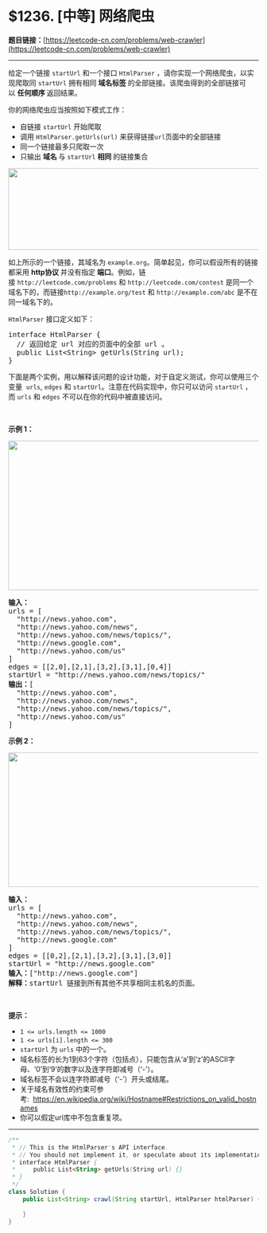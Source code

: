 # $1236. [中等] 网络爬虫

**题目链接：**[https://leetcode-cn.com/problems/web-crawler](https://leetcode-cn.com/problems/web-crawler)

---

<div class="content__1Y2H">
 <div class="notranslate">
  <p>给定一个链接&nbsp;<code>startUrl</code> 和一个接口&nbsp;<code>HtmlParser</code>&nbsp;，请你实现一个网络爬虫，以实现爬取同&nbsp;<code>startUrl</code>&nbsp;拥有相同&nbsp;<strong>域名标签&nbsp;</strong>的全部链接。该爬虫得到的全部链接可以&nbsp;<strong>任何顺序&nbsp;</strong>返回结果。</p> 
  <p>你的网络爬虫应当按照如下模式工作：</p> 
  <ul> 
   <li>自链接&nbsp;<code>startUrl</code>&nbsp;开始爬取</li> 
   <li>调用&nbsp;<code>HtmlParser.getUrls(url)</code>&nbsp;来获得链接<code>url</code>页面中的全部链接</li> 
   <li>同一个链接最多只爬取一次</li> 
   <li>只输出&nbsp;<strong>域名&nbsp;</strong>与<strong>&nbsp;</strong><code>startUrl</code>&nbsp;<strong>相同&nbsp;</strong>的链接集合</li> 
  </ul> 
  <p><img style="height: 164px; width: 600px;" src="/uploads/2019/08/13/urlhostname.png" alt=""></p> 
  <p>如上所示的一个链接，其域名为&nbsp;<code>example.org</code>。简单起见，你可以假设所有的链接都采用&nbsp;<strong>http协议&nbsp;</strong>并没有指定&nbsp;<strong>端口</strong>。例如，链接&nbsp;<code>http://leetcode.com/problems</code>&nbsp;和&nbsp;<code>http://leetcode.com/contest</code>&nbsp;是同一个域名下的，而链接<code>http://example.org/test</code>&nbsp;和&nbsp;<code>http://example.com/abc</code> 是不在同一域名下的。</p> 
  <p><code>HtmlParser</code> 接口定义如下：&nbsp;</p> 
  <pre class="language-text">interface HtmlParser {
  // 返回给定 url 对应的页面中的全部 url 。
  public List&lt;String&gt; getUrls(String url);
}</pre> 
  <p>下面是两个实例，用以解释该问题的设计功能，对于自定义测试，你可以使用三个变量&nbsp;&nbsp;<code>urls</code>,&nbsp;<code>edges</code>&nbsp;和&nbsp;<code>startUrl</code>。注意在代码实现中，你只可以访问&nbsp;<code>startUrl</code>&nbsp;，而&nbsp;<code>urls</code>&nbsp;和&nbsp;<code>edges</code>&nbsp;不可以在你的代码中被直接访问。</p> 
  <p>&nbsp;</p> 
  <p><strong>示例 1：</strong></p> 
  <p><img style="height: 300px; width: 610px;" src="/uploads/2019/10/23/sample_2_1497.png" alt=""></p> 
  <pre class="language-text"><strong>输入：
</strong>urls = [
&nbsp; "http://news.yahoo.com",
&nbsp; "http://news.yahoo.com/news",
&nbsp; "http://news.yahoo.com/news/topics/",
&nbsp; "http://news.google.com",
&nbsp; "http://news.yahoo.com/us"
]
edges = [[2,0],[2,1],[3,2],[3,1],[0,4]]
startUrl = "http://news.yahoo.com/news/topics/"
<strong>输出：</strong>[
&nbsp; "http://news.yahoo.com",
&nbsp; "http://news.yahoo.com/news",
&nbsp; "http://news.yahoo.com/news/topics/",
&nbsp; "http://news.yahoo.com/us"
]
</pre> 
  <p><strong>示例 2：</strong></p> 
  <p><strong><img style="height: 270px; width: 540px;" src="/uploads/2019/10/23/sample_3_1497.png" alt=""></strong></p> 
  <pre class="language-text"><strong>输入：</strong>
urls = [
&nbsp; "http://news.yahoo.com",
&nbsp; "http://news.yahoo.com/news",
&nbsp; "http://news.yahoo.com/news/topics/",
&nbsp; "http://news.google.com"
]
edges = [[0,2],[2,1],[3,2],[3,1],[3,0]]
startUrl = "http://news.google.com"
<strong>输入：</strong>["http://news.google.com"]
<strong>解释：</strong>startUrl 链接到所有其他不共享相同主机名的页面。</pre> 
  <p>&nbsp;</p> 
  <p><strong>提示：</strong></p> 
  <ul> 
   <li><code>1 &lt;= urls.length &lt;= 1000</code></li> 
   <li><code>1 &lt;= urls[i].length &lt;= 300</code></li> 
   <li><code>startUrl</code>&nbsp;为&nbsp;<code>urls</code>&nbsp;中的一个。</li> 
   <li>域名标签的长为1到63个字符（包括点），只能包含从‘a’到‘z’的ASCII字母、‘0’到‘9’的数字以及连字符即减号（‘-’）。</li> 
   <li>域名标签不会以连字符即减号（‘-’）开头或结尾。</li> 
   <li>关于域名有效性的约束可参考:&nbsp;&nbsp;<a href="https://en.wikipedia.org/wiki/Hostname#Restrictions_on_valid_hostnames">https://en.wikipedia.org/wiki/Hostname#Restrictions_on_valid_hostnames</a></li> 
   <li>你可以假定url库中不包含重复项。</li> 
  </ul> 
 </div>
</div>

---

```java
/**
 * // This is the HtmlParser's API interface.
 * // You should not implement it, or speculate about its implementation
 * interface HtmlParser {
 *     public List<String> getUrls(String url) {}
 * }
 */
class Solution {
    public List<String> crawl(String startUrl, HtmlParser htmlParser) {
        
    }
}
```